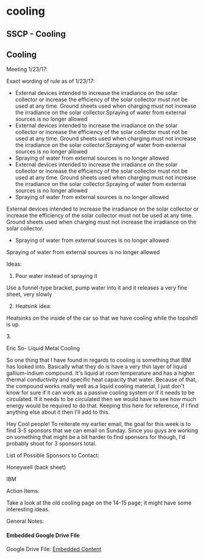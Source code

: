 # cooling

## SSCP - Cooling

## Cooling

Meeting 1/23/17:

Exact wording of rule as of 1/23/17:

* External devices intended to increase the irradiance on the solar collector or increase the efficiency of the solar collector must not be used at any time. Ground sheets used when charging must not increase the irradiance on the solar collector.Spraying of water from external sources is no longer allowed&#x20;
* External devices intended to increase the irradiance on the solar collector or increase the efficiency of the solar collector must not be used at any time. Ground sheets used when charging must not increase the irradiance on the solar collector.Spraying of water from external sources is no longer allowed&#x20;
* Spraying of water from external sources is no longer allowed&#x20;
* External devices intended to increase the irradiance on the solar collector or increase the efficiency of the solar collector must not be used at any time. Ground sheets used when charging must not increase the irradiance on the solar collector.Spraying of water from external sources is no longer allowed&#x20;
* Spraying of water from external sources is no longer allowed&#x20;

External devices intended to increase the irradiance on the solar collector or increase the efficiency of the solar collector must not be used at any time. Ground sheets used when charging must not increase the irradiance on the solar collector.

* Spraying of water from external sources is no longer allowed&#x20;

Spraying of water from external sources is no longer allowed&#x20;

Ideas:

1. Pour water instead of spraying it

&#x20;   Use a funnel-type bracket, pump water into it and it releases a very fine sheet, very slowly

2. Heatsink idea:

&#x20;   Heatsinks on the inside of the car so that we have cooling while the topshell is up.&#x20;

3\.&#x20;

Eric So- Liquid Metal Cooling

So one thing that I have found in regards to cooling is something that IBM has looked into. Basically what they do is have a very thin layer of liquid gallium-indium compound. It's liquid at room temperature and has a higher thermal conductivity and specific heat capacity that water. Because of that, the compound works really well as a liquid cooling material, I just don't know for sure if it can work as a passive cooling system or if it needs to be circulated. If it needs to be circulated then we would have to see how much energy would be required to do that. Keeping this here for reference, if I find anything else about it then I'll add to this.

Hey Cool people! To reiterate my earlier email, the goal for this week is to find 3-5 sponsors that we can email on Sunday. Since you guys are working on something that might be a bit harder to find sponsors for though, I'd probably shoot for 3 sponsors total.&#x20;

List of Possible Sponsors to Contact:

Honeywell (back sheet)

IBM&#x20;

Action Items:

Take a look at the old cooling page on the 14-15 page; it might have some interesting ideas.&#x20;

General Notes:

#### Embedded Google Drive File

Google Drive File: [Embedded Content](https://drive.google.com/embeddedfolderview?id=1-eRVnK2erYFyxXIAtJ-Qq77u2xDHj7oU#list)
